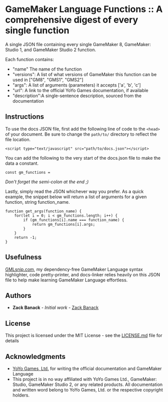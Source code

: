 # GameMaker Language Functions :: A comprehensive digest of every single function

A single JSON file containing every single GameMaker 8, GameMaker: Studio 1, and GameMaker Studio 2 function.

Each function contains:

* "name" The name of the function
* "versions": A list of what versions of GameMaker this function can be used in ["GM8", "GMS1", "GMS2"]
* "args": A list of arguments (parameters) it accepts ['a', 'b', 'c']
* "url": A link to the official YoYo Games documentation, if available
* "description":A single-sentence description, sourced from the documentation

## Instructions

To use the docs JSON file, first add the following line of code to the `<head>` of your document. Be sure to change the `path/to/` directory to reflect the file location.
```
<script type="text/javascript" src="path/to/docs.json"></script>
```

You can add the following to the very start of the docs.json file to make the data a constant.

```
const gm_functions = 
```

*Don't forget the semi-colon at the end ;)*

Lastly, simply read the JSON whichever way you prefer. As a quick example, the snippet below will return a list of arguments for a given function, string function_name.

```
function get_args(function_name) {
	for(let i = 0; i < gm_functions.length; i++) {
		if (gm_functions[i].name === function_name) {
			return gm_functions[i].args;
		}
	}
	return -1;
}
 ```

## Usefulness

[GMLsnip.com](https://www.GMLsnip.com), my dependency-free GameMaker Language syntax highlighter, code pretty-printer, and docs-linker relies heavily on this JSON file to help make learning GameMaker Language effortless.

## Authors

* **Zack Banack** - *Initial work* - [Zack Banack](https://github.com/zbanack)

## License

This project is licensed under the MIT License - see the [LICENSE.md](LICENSE.md) file for details

## Acknowledgments

* [YoYo Games, Ltd.](https://yoyogames.com) for writing the official documentation and GameMaker Language
* This project is in no way affiliated with YoYo Games Ltd., GameMaker: Studio, GameMaker Studio 2, or any related products. All documentation and written word belong to YoYo Games, Ltd. or the respective copyright holders.
